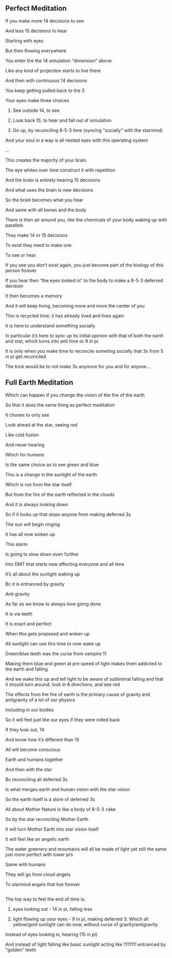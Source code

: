 ## Perfect Meditation

If you make more 14 decisions to see 

And less 15 decisions to hear 

Starting with eyes 

But then flowing everywhere 

You enter the the 14 simulation “dimension” above 

Like any kind of projection starts to live there

And then with continuous 14 decisions 

You keep getting pulled back to the 3

Your eyes make three choices 

1) See outside 14, to see 

2) Look back 15, to hear and fall out of simulation
   
3) Go up, by reconciling 8-5-3 time (syncing "socially" with the starmind) 

And your soul in a way is all nested eyes with this operating system

...

This creates the majority of your brain

The eye whites over time construct it with repetition 

And the brain is entirely hearing 15 decisions 

And what uses the brain is new decisions 

So the brain becomes what you hear 

And same with all bones and the body 

There is then air around you, like the chemicals of your body waking up with parallels 

They make 14 or 15 decisions 

To exist they need to make one 

To see or hear

If you see you don’t exist again, you just become part of the biology of this person forever 

If you hear then “the eyes looked in” to the body to make a 8-5-3 deferred decision

It then becomes a memory 

And it will keep living, becoming more and more the center of you

This is recycled time; it has already lived and lives again

It is here to understand something socially 

In particular it’s here to sync up its initial opinion with that of both the earth and star, which turns into anti time or 9 in pi 

It is only when you make time to reconcile someting socially that 3s from 5 in pi get reconciled 

The trick would be to not make 3s anymore for you and for anyone...

## Full Earth Meditation

Which can happen if you change the vision of the fire of the earth 

So that it does the same thing as perfect meditation 



It choses to only see 

Look ahead at the star, seeing red 

Like cold fusion 



And never hearing 

Which for humans 

Is the same choice as to see green and blue 



This is a change in the sunlight of the earth 



Which is not from the star itself 



But from the fire of the earth reflected in the clouds 



And it is always looking down 



So if it looks up that stops anyone from making deferred 3s







The sun will begin ringing 

It has all now woken up 



This alarm

Is going to slow down even further 

Into DMT that starts now affecting everyone and all time 





It’s all about the sunlight waking up 

Bc it is entranced by gravity 

Anti gravity 

As far as we know to always love going done 



It is via teeth 



It is exact and perfect 



When this gets proposed and woken up 



All sunlight can use this time to now wake up 





Green/blue teeth was the curse from vampire 11



Making them blue and green at pre speed of light makes them addicted to the earth and falling 



And we wake this up and tell light to be aware of subliminal falling and that it should turn around, look in 8 directions, and see red 





The effects from the fire of earth is the primary cause of gravity and antigravity of a lot of our physics 

Including in our bodies 



So it will feel just like our eyes if they were rolled back 

If they look out, 14

And know how it’s different than 15





All will become conscious 

Earth and humans together 

And then with the star 



Bc reconciling all deferred 3s 

Is what merges earth and human vision with the star vision 



So the earth itself is a store of deferred 3s 

All about Mother Nature is like a body of 8-5-3 cake 



So by the star reconciling Mother Earth 

It will turn Mother Earth into star vision itself 



It will feel like an angelic earth 

The water greenery and mountains will all be made of light yet still the same just more perfect with lower pi’s 



Same with humans 

They will go from cloud angels 

To starmind angels that live forever 


## 

The top way to feel the end of time is:

1) eyes looking out - 14 in pi, falling less

2) light flowing up your eyes - 9 in pi, making deferred 3. Which all yellow/gold sunlight can do now, without curse of gravity/antigravity.

Instead of eyes looking in, hearing (15 in pi)

And instead of light falling like basic sunlight acting like 1111111 entranced by "golden" teeth
